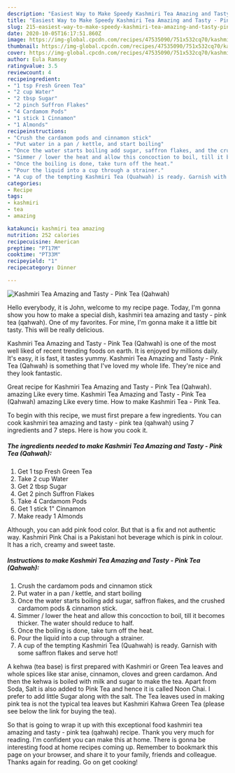 ```yaml
---
description: "Easiest Way to Make Speedy Kashmiri Tea Amazing and Tasty - Pink Tea (Qahwah)"
title: "Easiest Way to Make Speedy Kashmiri Tea Amazing and Tasty - Pink Tea (Qahwah)"
slug: 215-easiest-way-to-make-speedy-kashmiri-tea-amazing-and-tasty-pink-tea-qahwah
date: 2020-10-05T16:17:51.860Z
image: https://img-global.cpcdn.com/recipes/47535090/751x532cq70/kashmiri-tea-amazing-and-tasty-pink-tea-qahwah-recipe-main-photo.jpg
thumbnail: https://img-global.cpcdn.com/recipes/47535090/751x532cq70/kashmiri-tea-amazing-and-tasty-pink-tea-qahwah-recipe-main-photo.jpg
cover: https://img-global.cpcdn.com/recipes/47535090/751x532cq70/kashmiri-tea-amazing-and-tasty-pink-tea-qahwah-recipe-main-photo.jpg
author: Eula Ramsey
ratingvalue: 3.5
reviewcount: 4
recipeingredient:
- "1 tsp Fresh Green Tea"
- "2 cup Water"
- "2 tbsp Sugar"
- "2 pinch Suffron Flakes"
- "4 Cardamom Pods"
- "1 stick 1 Cinnamon"
- "1 Almonds"
recipeinstructions:
- "Crush the cardamom pods and cinnamon stick"
- "Put water in a pan / kettle, and start boiling"
- "Once the water starts boiling add sugar, saffron flakes, and the crushed cardamom pods &amp; cinnamon stick."
- "Simmer / lower the heat and allow this concoction to boil, till it becomes thicker. The water should reduce to half."
- "Once the boiling is done, take turn off the heat."
- "Pour the liquid into a cup through a strainer."
- "A cup of the tempting Kashmiri Tea (Quahwah) is ready. Garnish with some saffron flakes and serve hot!"
categories:
- Recipe
tags:
- kashmiri
- tea
- amazing

katakunci: kashmiri tea amazing 
nutrition: 252 calories
recipecuisine: American
preptime: "PT17M"
cooktime: "PT33M"
recipeyield: "1"
recipecategory: Dinner

---
```



![Kashmiri Tea Amazing and Tasty - Pink Tea (Qahwah)](https://img-global.cpcdn.com/recipes/47535090/751x532cq70/kashmiri-tea-amazing-and-tasty-pink-tea-qahwah-recipe-main-photo.jpg)

Hello everybody, it is John, welcome to my recipe page. Today, I'm gonna show you how to make a special dish, kashmiri tea amazing and tasty - pink tea (qahwah). One of my favorites. For mine, I'm gonna make it a little bit tasty. This will be really delicious.

Kashmiri Tea Amazing and Tasty - Pink Tea (Qahwah) is one of the most well liked of recent trending foods on earth. It is enjoyed by millions daily. It's easy, it is fast, it tastes yummy. Kashmiri Tea Amazing and Tasty - Pink Tea (Qahwah) is something that I've loved my whole life. They're nice and they look fantastic.

Great recipe for Kashmiri Tea Amazing and Tasty - Pink Tea (Qahwah). amazing Like every time. Kashmiri Tea Amazing and Tasty - Pink Tea (Qahwah) amazing Like every time. How to make Kashmiri Tea - Pink Tea.


To begin with this recipe, we must first prepare a few ingredients. You can cook kashmiri tea amazing and tasty - pink tea (qahwah) using 7 ingredients and 7 steps. Here is how you cook it.

<!--inarticleads1-->

##### The ingredients needed to make Kashmiri Tea Amazing and Tasty - Pink Tea (Qahwah):

1. Get 1 tsp Fresh Green Tea
1. Take 2 cup Water
1. Get 2 tbsp Sugar
1. Get 2 pinch Suffron Flakes
1. Take 4 Cardamom Pods
1. Get 1 stick 1&#34; Cinnamon
1. Make ready 1 Almonds


Although, you can add pink food color. But that is a fix and not authentic way. Kashmiri Pink Chai is a Pakistani hot beverage which is pink in colour. It has a rich, creamy and sweet taste. 

<!--inarticleads2-->

##### Instructions to make Kashmiri Tea Amazing and Tasty - Pink Tea (Qahwah):

1. Crush the cardamom pods and cinnamon stick
1. Put water in a pan / kettle, and start boiling
1. Once the water starts boiling add sugar, saffron flakes, and the crushed cardamom pods &amp; cinnamon stick.
1. Simmer / lower the heat and allow this concoction to boil, till it becomes thicker. The water should reduce to half.
1. Once the boiling is done, take turn off the heat.
1. Pour the liquid into a cup through a strainer.
1. A cup of the tempting Kashmiri Tea (Quahwah) is ready. Garnish with some saffron flakes and serve hot!


A kehwa (tea base) is first prepared with Kashmiri or Green Tea leaves and whole spices like star anise, cinnamon, cloves and green cardamon. And then the kehwa is boiled with milk and sugar to make the tea. Apart from Soda, Salt is also added to Pink Tea and hence it is called Noon Chai. I prefer to add little Sugar along with the salt. The Tea leaves used in making pink tea is not the typical tea leaves but Kashmiri Kahwa Green Tea (please see below the link for buying the tea). 

So that is going to wrap it up with this exceptional food kashmiri tea amazing and tasty - pink tea (qahwah) recipe. Thank you very much for reading. I'm confident you can make this at home. There is gonna be interesting food at home recipes coming up. Remember to bookmark this page on your browser, and share it to your family, friends and colleague. Thanks again for reading. Go on get cooking!
